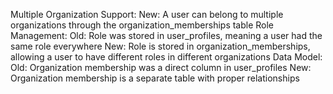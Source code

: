 Multiple Organization Support:
New: A user can belong to multiple organizations through the organization_memberships table
Role Management:
Old: Role was stored in user_profiles, meaning a user had the same role everywhere
New: Role is stored in organization_memberships, allowing a user to have different roles in different organizations
Data Model:
Old: Organization membership was a direct column in user_profiles
New: Organization membership is a separate table with proper relationships


